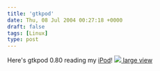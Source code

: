 ```yaml
---
title: 'gtkpod'
date: Thu, 08 Jul 2004 00:27:18 +0000
draft: false
tags: [Linux]
type: post
---
```


Here's gtkpod 0.80 reading my [iPod](http://www.apple.com/ipod/)! [![](http://jroller.com/resources/jmrodri/gtkpod.png) large view](http://jroller.com/resources/jmrodri/gtkpod.png)